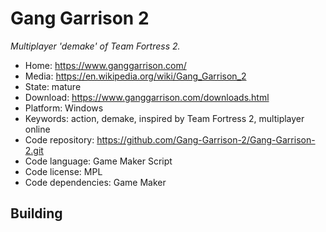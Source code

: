 # Gang Garrison 2

_Multiplayer 'demake' of Team Fortress 2._

- Home: https://www.ganggarrison.com/
- Media: https://en.wikipedia.org/wiki/Gang_Garrison_2
- State: mature
- Download: https://www.ganggarrison.com/downloads.html
- Platform: Windows
- Keywords: action, demake, inspired by Team Fortress 2, multiplayer online
- Code repository: https://github.com/Gang-Garrison-2/Gang-Garrison-2.git
- Code language: Game Maker Script
- Code license: MPL
- Code dependencies: Game Maker

## Building


